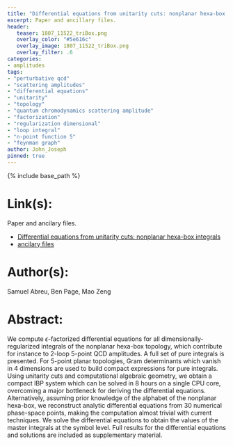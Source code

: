 ```yaml
---
title: "Differential equations from unitarity cuts: nonplanar hexa-box integrals"
excerpt: Paper and ancillary files.
header:
   teaser: 1807_11522_triBox.png
   overlay_color: "#5e616c"
   overlay_image: 1807_11522_triBox.png
   overlay_filter: .6
categories:
- amplitudes
tags:
- "perturbative qcd"
- "scattering amplitudes"
- "differential equations"
- "unitarity"
- "topology"
- "quantum chromodynamics scattering amplitude"
- "factorization"
- "regularization dimensional"
- "loop integral"
- "n-point function 5"
- "feynman graph"
author: John_Joseph
pinned: true
---
```

{% include base_path %}

# Link(s):
Paper and ancilary files.
  * [Differential equations from unitarity cuts: nonplanar hexa-box integrals](https://arxiv.org/abs/1807.11522)
  * [ancilary files](https://arxiv.org/src/1807.11522/anc)

# Author(s):
Samuel Abreu, Ben Page, Mao Zeng

# Abstract:
We compute $\epsilon$-factorized differential equations for all dimensionally-regularized integrals of the nonplanar hexa-box topology, which contribute for instance to 2-loop 5-point QCD amplitudes. A full set of pure integrals is presented. For 5-point planar topologies, Gram determinants which vanish in $4$ dimensions are used to build compact expressions for pure integrals. Using unitarity cuts and computational algebraic geometry, we obtain a compact IBP system which can be solved in 8 hours on a single CPU core, overcoming a major bottleneck for deriving the differential equations. Alternatively, assuming prior knowledge of the alphabet of the nonplanar hexa-box, we reconstruct analytic differential equations from 30 numerical phase-space points, making the computation almost trivial with current techniques. We solve the differential equations to obtain the values of the master integrals at the symbol level. Full results for the differential equations and solutions are included as supplementary material.